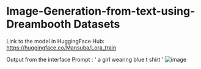 # Image-Generation-from-text-using-Dreambooth Datasets



Link to the model in HuggingFace Hub: https://huggingface.co/Mansuba/Lora_train


Output from the interface 
Prompt : ' a girl wearing blue  t shirt '
![image](https://github.com/user-attachments/assets/b59cfff8-4c2d-449d-8eec-1bf9904abd2f)
